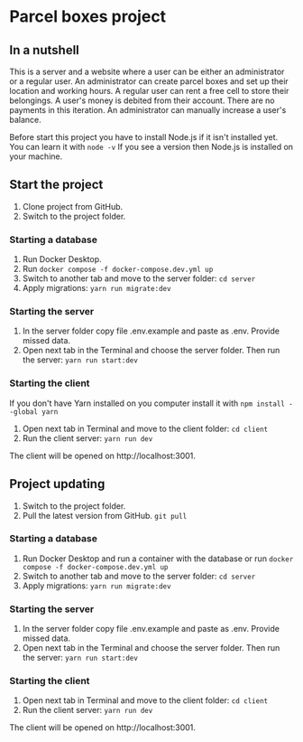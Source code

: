# Parcel boxes project

## In a nutshell
This is a server and a website where a user can be either an administrator or a regular user. An administrator can create parcel boxes and set up their location and working hours. A regular user can rent a free cell to store their belongings. A user's money is debited from their account. There are no payments in this iteration. An administrator can manually increase a user's balance.

Before start this project you have to install Node.js if it isn't installed yet. You can learn it with
```node -v```
If you see a version then Node.js is installed on your machine.

## Start the project
1. Clone project from GitHub. 
2. Switch to the project folder.

### Starting a database
1. Run Docker Desktop.
2. Run
```docker compose -f docker-compose.dev.yml up```
3. Switch to another tab and move to the server folder:
```cd server```
4. Apply migrations:
```yarn run migrate:dev```

### Starting the server
1. In the server folder copy file .env.example and paste as .env. Provide missed data.
2. Open next tab in the Terminal and choose the server folder. Then run the server:
```yarn run start:dev```

### Starting the client
If you don't have Yarn installed on you computer install it with
```npm install --global yarn```

1. Open next tab in Terminal and move to the client folder:
```cd client```
2. Run the client server:
```yarn run dev```

The client will be opened on http://localhost:3001.

## Project updating
1. Switch to the project folder.
2. Pull the latest version from GitHub.
   ```git pull```

### Starting a database
1. Run Docker Desktop and run a container with the database or run 
   ```docker compose -f docker-compose.dev.yml up```
2. Switch to another tab and move to the server folder:
   ```cd server```
4. Apply migrations:
   ```yarn run migrate:dev```

### Starting the server
1. In the server folder copy file .env.example and paste as .env. Provide missed data.
2. Open next tab in the Terminal and choose the server folder. Then run the server:
   ```yarn run start:dev```

### Starting the client
1. Open next tab in Terminal and move to the client folder:
   ```cd client```
2. Run the client server:
   ```yarn run dev```

The client will be opened on http://localhost:3001.